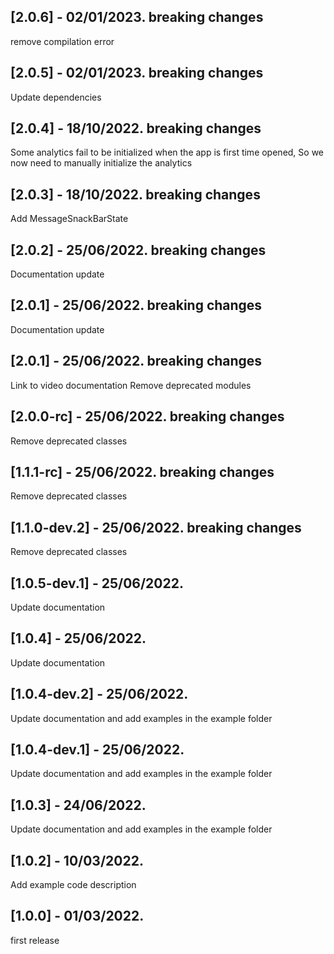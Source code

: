 ## [2.0.6] - 02/01/2023. breaking changes
remove compilation error
## [2.0.5] - 02/01/2023. breaking changes
Update dependencies
## [2.0.4] - 18/10/2022. breaking changes
Some analytics fail to be initialized when the app is first time opened,
So we now need to manually initialize the analytics

## [2.0.3] - 18/10/2022. breaking changes
Add MessageSnackBarState

## [2.0.2] - 25/06/2022. breaking changes
Documentation update

## [2.0.1] - 25/06/2022. breaking changes
Documentation update

## [2.0.1] - 25/06/2022. breaking changes
Link to video documentation
Remove deprecated modules

## [2.0.0-rc] - 25/06/2022. breaking changes
Remove deprecated classes

## [1.1.1-rc] - 25/06/2022. breaking changes
Remove deprecated classes

## [1.1.0-dev.2] - 25/06/2022. breaking changes
Remove deprecated classes

## [1.0.5-dev.1] - 25/06/2022.
Update documentation

## [1.0.4] - 25/06/2022.
Update documentation

## [1.0.4-dev.2] - 25/06/2022.
Update documentation and add examples in the example folder

## [1.0.4-dev.1] - 25/06/2022.
Update documentation and add examples in the example folder

## [1.0.3] - 24/06/2022.
Update documentation and add examples in the example folder

## [1.0.2] - 10/03/2022.
Add example code description

## [1.0.0] - 01/03/2022.
first release
